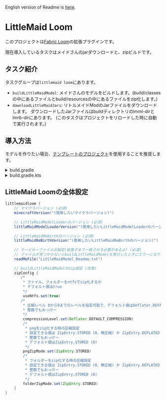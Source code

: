 English version of Readme is [here](https://github.com/Yukkuritaku/littlemaid-loom/blob/master/README.md).

# LittleMaid Loom

このプロジェクトは[Fabric Loom](https://github.com/FabricMC/fabric-loom)の拡張プラグインです。

現在導入しているタスクはメイドさんのjarダウンロードと、zipビルドです。

## タスク紹介
タスクグループは`littlemaid loom`にあります。

- `buildLittleMaidModel`: メイドさんのモデルをビルドします。(build/classesの中にあるファイルとbuild/resourcesの中にあるファイルをzip化します。)
- `downloadLittleMaidJars`: リトルメイドModのJarファイルをダウンロードします。
ダウンロードしたJarファイルはbuildディレクトリのlmml-dirとlmrb-dirにあります。
(このタスクはプロジェクトをリロードした時に自動で実行されます。)

## 導入方法
モデルを作りたい場合、[テンプレートのプロジェクト](https://github.com/Yukkuritaku/LittleMaidModelProject-Template)を使用することを推奨します。
<details><summary>build.gradle</summary>

```gradle
plugins {
	id 'fabric-loom' version '1.7-SNAPSHOT'
	// fabric-loomの下に追加してください。
	id 'io.github.yukkuritaku.littlemaid-loom' version '(LittleMaid Loomのバージョン)'
	id 'maven-publish'
}

littlemaidloom {
    // マイクラのバージョン
    minecraftVersion("(マイクラのバージョン)")
    
    // LittleMaidModelLoaderのバージョン
    littleMaidModelLoaderVersion("(LittleMaidModelLoaderのバージョン)")
    
    // LittleMaidReBirthのバージョン
    littleMaidReBirthVersion("(LittleMaidReBirthのバージョン)")
   
    // Readmeのファイル
    readMeFile("(Readmeのファイル名)")
}
```

</details>


<details><summary>build.gradle.kts</summary>

```kts
plugins {
	id("fabric-loom") version "1.7-SNAPSHOT"
    // fabric-loomの下に追加してください。
	id("io.github.yukkuritaku.littlemaid-loom") version "(LittleMaid Loomのバージョン)"
	id("maven-publish")
}

littlemaidloom {
    // マイクラのバージョン
    minecraftVersion("(マイクラのバージョン)")

    // LittleMaidModelLoaderのバージョン
    littleMaidModelLoaderVersion("(LittleMaidModelLoaderのバージョン)")

    // LittleMaidReBirthのバージョン
    littleMaidReBirthVersion("(LittleMaidReBirthのバージョン)")

    // Readmeのファイル
    readMeFile("(Readmeのファイル名)")
}
```

</details>

## LittleMaid Loomの全体設定

```gradle
littlemaidloom {
    // マイクラバージョン (必須)
    minecraftVersion("(使用したいマイクラバージョン)")
    
    // LittleMaidModelLoaderのバージョン (必須)
    littleMaidModelLoaderVersion("(使用したいLittleMaidModelLoaderのバージョン)")
    
    // LittleMaidReBirthのバージョン (必須)
    littleMaidReBirthVersion("(使用したいLittleMaidReBirthのバージョン)")
    
    // りーどみーファイルの指定(拡張子まで一致させる必要があるよ) (必須)
    // ファイルが見つからないとbuildLittleMaidModelを実行したときにエラーになります。
    readMeFile("LittleMaidModel_Readme.txt")
    
    // buildLittleMaidModelのzip設定 (任意)
    zipConfig {
       /*
        * ファイル、フォルダーをntfsでzip化するか
        * デフォルト値はtrue
        */
        useNtfs.set(true)
       /*
        * 圧縮レベル 0から9までのレベルを指定可能で、デフォルト値はDeflater.DEFAULT_COMPRESSION (-1)
        * 整数でもおっけー
        */
        compressionLevel.set(Deflater.DEFAULT_COMPRESSION)
        /*
         * pngをzip化する時の圧縮設定
         * 設定できる値は ZipEntry.STORED (0、無圧縮) か ZipEntry.DEFLATED (8、可逆圧縮)
         * 整数でもおっけー
         * デフォルト値はZipEntry.STORED (0)
         */
        pngZipMode.set(ZipEntry.STORED)
        /*
         * フォルダーをzip化する時の圧縮設定
         * 設定できる値は ZipEntry.STORED (0、無圧縮) か ZipEntry.DEFLATED (8、可逆圧縮)
         * 整数でもおっけー
         * デフォルト値はZipEntry.STORED (0)
         */
        folderZipMode.set(ZipEntry.STORED)
    }
}
```